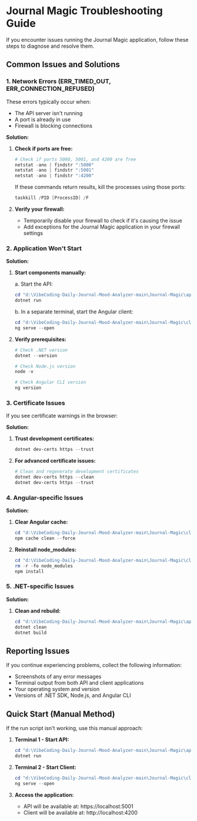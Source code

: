 # Journal Magic Troubleshooting Guide

If you encounter issues running the Journal Magic application, follow these steps to diagnose and resolve them.

## Common Issues and Solutions

### 1. Network Errors (ERR_TIMED_OUT, ERR_CONNECTION_REFUSED)

These errors typically occur when:
- The API server isn't running
- A port is already in use
- Firewall is blocking connections

**Solution:**

1. **Check if ports are free:**
   ```powershell
   # Check if ports 5000, 5001, and 4200 are free
   netstat -ano | findstr ":5000"
   netstat -ano | findstr ":5001"
   netstat -ano | findstr ":4200"
   ```
   If these commands return results, kill the processes using those ports:
   ```powershell
   taskkill /PID [ProcessID] /F
   ```

2. **Verify your firewall:**
   - Temporarily disable your firewall to check if it's causing the issue
   - Add exceptions for the Journal Magic application in your firewall settings

### 2. Application Won't Start

**Solution:**

1. **Start components manually:**

   a. Start the API:
   ```powershell
   cd "d:\VibeCoding-Daily-Journal-Mood-Analyzer-main\Journal-Magic\api"
   dotnet run
   ```

   b. In a separate terminal, start the Angular client:
   ```powershell
   cd "d:\VibeCoding-Daily-Journal-Mood-Analyzer-main\Journal-Magic\client"
   ng serve --open
   ```

2. **Verify prerequisites:**
   ```powershell
   # Check .NET version
   dotnet --version
   
   # Check Node.js version
   node -v
   
   # Check Angular CLI version
   ng version
   ```

### 3. Certificate Issues

If you see certificate warnings in the browser:

**Solution:**

1. **Trust development certificates:**
   ```powershell
   dotnet dev-certs https --trust
   ```

2. **For advanced certificate issues:**
   ```powershell
   # Clean and regenerate development certificates
   dotnet dev-certs https --clean
   dotnet dev-certs https --trust
   ```

### 4. Angular-specific Issues

**Solution:**

1. **Clear Angular cache:**
   ```powershell
   cd "d:\VibeCoding-Daily-Journal-Mood-Analyzer-main\Journal-Magic\client"
   npm cache clean --force
   ```

2. **Reinstall node_modules:**
   ```powershell
   cd "d:\VibeCoding-Daily-Journal-Mood-Analyzer-main\Journal-Magic\client"
   rm -r -fo node_modules
   npm install
   ```

### 5. .NET-specific Issues

**Solution:**

1. **Clean and rebuild:**
   ```powershell
   cd "d:\VibeCoding-Daily-Journal-Mood-Analyzer-main\Journal-Magic\api"
   dotnet clean
   dotnet build
   ```

## Reporting Issues

If you continue experiencing problems, collect the following information:
- Screenshots of any error messages
- Terminal output from both API and client applications
- Your operating system and version
- Versions of .NET SDK, Node.js, and Angular CLI

## Quick Start (Manual Method)

If the run script isn't working, use this manual approach:

1. **Terminal 1 - Start API:**
   ```powershell
   cd "d:\VibeCoding-Daily-Journal-Mood-Analyzer-main\Journal-Magic\api"
   dotnet run
   ```

2. **Terminal 2 - Start Client:**
   ```powershell
   cd "d:\VibeCoding-Daily-Journal-Mood-Analyzer-main\Journal-Magic\client"
   ng serve --open
   ```

3. **Access the application:**
   - API will be available at: https://localhost:5001
   - Client will be available at: http://localhost:4200
